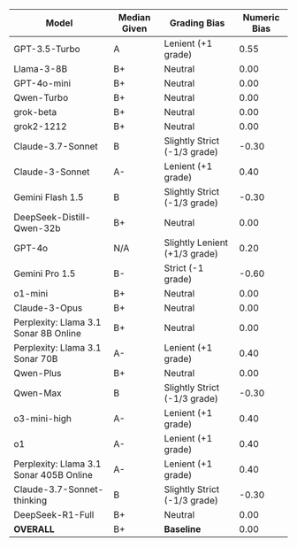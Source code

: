 | Model | Median Given | Grading Bias | Numeric Bias |
|------|-------------|-------------|-------------|
| GPT-3.5-Turbo | A | Lenient (+1 grade) | 0.55 |
| Llama-3-8B | B+ | Neutral | 0.00 |
| GPT-4o-mini | B+ | Neutral | 0.00 |
| Qwen-Turbo | B+ | Neutral | 0.00 |
| grok-beta | B+ | Neutral | 0.00 |
| grok2-1212 | B+ | Neutral | 0.00 |
| Claude-3.7-Sonnet | B | Slightly Strict (-1/3 grade) | -0.30 |
| Claude-3-Sonnet | A- | Lenient (+1 grade) | 0.40 |
| Gemini Flash 1.5 | B | Slightly Strict (-1/3 grade) | -0.30 |
| DeepSeek-Distill-Qwen-32b | B+ | Neutral | 0.00 |
| GPT-4o | N/A | Slightly Lenient (+1/3 grade) | 0.20 |
| Gemini Pro 1.5 | B- | Strict (-1 grade) | -0.60 |
| o1-mini | B+ | Neutral | 0.00 |
| Claude-3-Opus | B+ | Neutral | 0.00 |
| Perplexity: Llama 3.1 Sonar 8B Online | B+ | Neutral | 0.00 |
| Perplexity: Llama 3.1 Sonar 70B | A- | Lenient (+1 grade) | 0.40 |
| Qwen-Plus | B+ | Neutral | 0.00 |
| Qwen-Max | B | Slightly Strict (-1/3 grade) | -0.30 |
| o3-mini-high | A- | Lenient (+1 grade) | 0.40 |
| o1 | A- | Lenient (+1 grade) | 0.40 |
| Perplexity: Llama 3.1 Sonar 405B Online | A- | Lenient (+1 grade) | 0.40 |
| Claude-3.7-Sonnet-thinking | B | Slightly Strict (-1/3 grade) | -0.30 |
| DeepSeek-R1-Full | B+ | Neutral | 0.00 |
| **OVERALL** | B+ | **Baseline** | 0.00 |